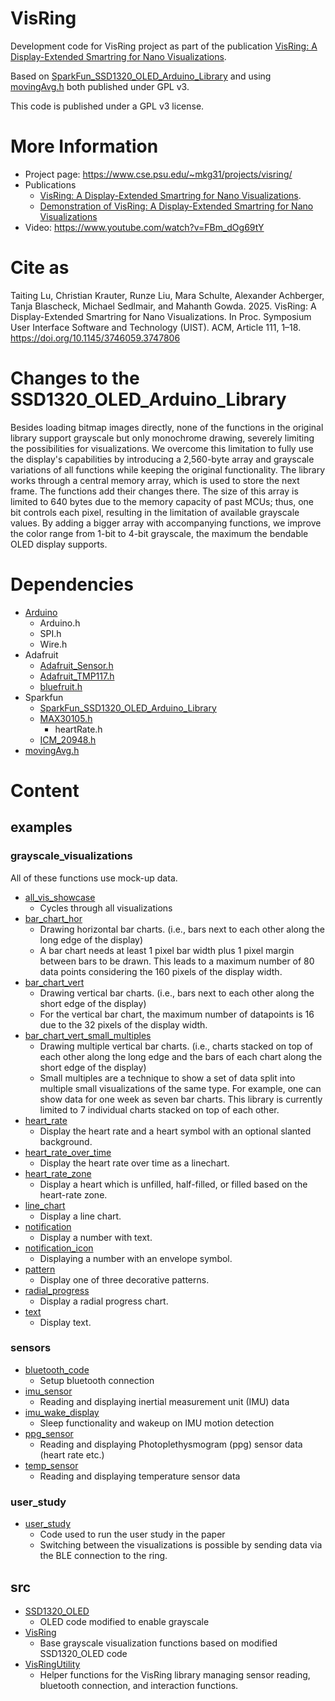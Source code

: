 # VisRing
Development code for VisRing project as part of the publication [VisRing: A Display-Extended Smartring for Nano Visualizations](https://doi.org/10.1145/3746059.3747806).

Based on [SparkFun_SSD1320_OLED_Arduino_Library](https://github.com/sparkfun/SparkFun_SSD1320_OLED_Arduino_Library) and using [movingAvg.h](https://github.com/JChristensen/movingAvg) both published under GPL v3.

This code is published under a GPL v3 license.

# More Information
- Project page: https://www.cse.psu.edu/~mkg31/projects/visring/
- Publications
    - [VisRing: A Display-Extended Smartring for Nano Visualizations](https://doi.org/10.1145/3746059.3747806).
    - [Demonstration of VisRing: A Display-Extended Smartring for Nano Visualizations](https://doi.org/10.1145/3746058.3758997)
- Video: https://www.youtube.com/watch?v=FBm_dOg69tY

# Cite as
Taiting Lu, Christian Krauter, Runze Liu, Mara Schulte, Alexander Achberger, Tanja Blascheck, Michael Sedlmair, and Mahanth Gowda. 2025. VisRing: A Display-Extended Smartring for Nano Visualizations. In Proc. Symposium User Interface Software and Technology (UIST). ACM, Article 111, 1–18. https://doi.org/10.1145/3746059.3747806


# Changes to the SSD1320_OLED_Arduino_Library
Besides loading bitmap images directly, none of the functions in the original library support grayscale but only monochrome drawing, severely limiting the possibilities for visualizations.
We overcome this limitation to fully use the display's capabilities by introducing a 2,560-byte array and grayscale variations of all functions while keeping the original functionality.
The library works through a central memory array, which is used to store the next frame.
The functions add their changes there.
The size of this array is limited to 640 bytes due to the memory capacity of past MCUs; thus, one bit controls each pixel, resulting in the limitation of available grayscale values.
By adding a bigger array with accompanying functions, we improve the color range from 1-bit to 4-bit grayscale, the maximum the bendable OLED display supports.

# Dependencies
- [Arduino](https://github.com/arduino/ArduinoCore-avr) 
    - Arduino.h
    - SPI.h
    - Wire.h
- Adafruit
    - [Adafruit_Sensor.h](https://github.com/adafruit/Adafruit_Sensor)
    - [Adafruit_TMP117.h](https://github.com/adafruit/Adafruit_TMP117)
    - [bluefruit.h](https://github.com/adafruit/Adafruit_nRF52_Arduino/tree/master)
- Sparkfun
    - [SparkFun_SSD1320_OLED_Arduino_Library](https://github.com/sparkfun/SparkFun_SSD1320_OLED_Arduino_Library)
    - [MAX30105.h](https://github.com/sparkfun/SparkFun_MAX3010x_Sensor_Library)
        - heartRate.h
    - [ICM_20948.h](https://github.com/sparkfun/SparkFun_ICM-20948_ArduinoLibrary)
- [movingAvg.h](https://github.com/JChristensen/movingAvg)

# Content
## examples
### grayscale_visualizations
All of these functions use mock-up data.
- [all_vis_showcase](./examples/grayscale_visualizations/all_vis_showcase/)
    - Cycles through all visualizations
- [bar_chart_hor](./examples/grayscale_visualizations/bar_chart_hor/)
    - Drawing horizontal bar charts. (i.e., bars next to each other along the long edge of the display)
    - A bar chart needs at least 1 pixel bar width plus 1 pixel margin between bars to be drawn. This leads to a maximum number of 80 data points considering the 160 pixels of the display width. 
- [bar_chart_vert](./examples/grayscale_visualizations/bar_chart_vert/)
    - Drawing vertical bar charts. (i.e., bars next to each other along the short edge of the display)
    - For the vertical bar chart, the maximum number of datapoints is 16 due to the 32 pixels of the display width. 
- [bar_chart_vert_small_multiples](./examples/grayscale_visualizations/bar_chart_vert_small_multiples/)
    - Drawing multiple vertical bar charts. (i.e., charts stacked on top of each other along the long edge and the bars of each chart along the short edge of the display)
    - Small multiples are a technique to show a set of data split into multiple small visualizations of the same type. For example, one can show data for one week as seven bar charts. This library is currently limited to 7 individual charts stacked on top of each other. 
- [heart_rate](./examples/grayscale_visualizations/heart_rate/)
    - Display the heart rate and a heart symbol with an optional slanted background.
- [heart_rate_over_time](./examples/grayscale_visualizations/heart_rate_over_time/)
    - Display the heart rate over time as a linechart.
- [heart_rate_zone](./examples/grayscale_visualizations/heart_rate_zone/)
    - Display a heart which is unfilled, half-filled, or filled based on the heart-rate zone.
- [line_chart](./examples/grayscale_visualizations/line_chart/)
    - Display a line chart.
- [notification](./examples/grayscale_visualizations/notification/)
    - Display a number with text.
- [notification_icon](./examples/grayscale_visualizations/notification_icon/)
    - Displaying a number with an envelope symbol.
- [pattern](./examples/grayscale_visualizations/pattern/)
    - Display one of three decorative patterns.
- [radial_progress](./examples/grayscale_visualizations/radial_progress/)
    - Display a radial progress chart.
- [text](./examples/grayscale_visualizations/text/)
    - Display text.
### sensors
- [bluetooth_code](./Examples/Sensors/bluetooth_code/)
    - Setup bluetooth connection
- [imu_sensor](./Examples/Sensors/imu_sensor/)
    - Reading and displaying inertial measurement unit (IMU) data
- [imu_wake_display](./Examples/Sensors/imu_wake_display/)
    - Sleep functionality and wakeup on IMU motion detection
- [ppg_sensor](./Examples/Sensors/ppg_sensor/)
    - Reading and displaying Photoplethysmogram (ppg) sensor data (heart rate etc.)
- [temp_sensor](./Examples/Sensors/temp_sensor/)
    - Reading and displaying temperature sensor data
### user_study
- [user_study](./examples/user_study/study_controller/)
    - Code used to run the user study in the paper
    - Switching between the visualizations is possible by sending data via the BLE connection to the ring.
## src
- [SSD1320_OLED](./src/SSD1320_OLED.h)
    - OLED code modified to enable grayscale
- [VisRing](./src/VisRing.h)
    - Base grayscale visualization functions based on modified SSD1320_OLED code
- [VisRingUtility](./src/VisRingUtility.h)
    - Helper functions for the VisRing library managing sensor reading, bluetooth connection, and interaction functions.
